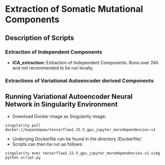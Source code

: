 # Extraction of Somatic Mutational Components

## Description of Scripts

### Extraction of Independent Components
* **ICA_extraction:** Extraction of Independent Components. Runs over 24h and not recommended to be run locally.


### Extractions of Variational Autoencoder derived Components


## Running Variational Autoencoder Neural Network in Singularity Environment
* Download Docker image as Singularity image:
```
singularity pull docker://mvpandapaw/tensorflow1.15.5_gpu_jupyter_moredependencies:v1
```
* Underying Dockerfile can be found in the directory /Dockerfile/
* Scripts can then be run as follows:
```
singularity exec tensorflow1.15.5_gpu_jupyter_moredependencies-v1.simg python script.py
```
